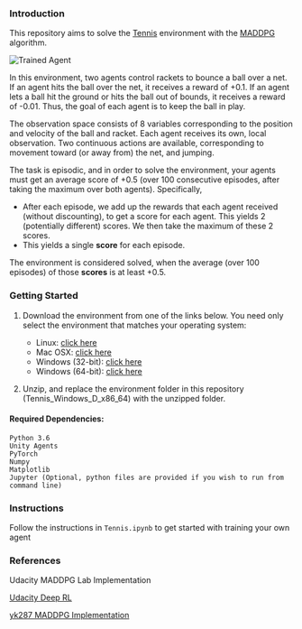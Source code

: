 [//]: # (Image References)

[image1]: https://user-images.githubusercontent.com/10624937/42135623-e770e354-7d12-11e8-998d-29fc74429ca2.gif "Trained Agent"

### Introduction

This repository aims to solve the [Tennis](https://github.com/Unity-Technologies/ml-agents/blob/master/docs/Learning-Environment-Examples.md#tennis) environment with the [MADDPG](https://arxiv.org/abs/1706.02275) algorithm.

![Trained Agent][image1]

In this environment, two agents control rackets to bounce a ball over a net. If an agent hits the ball over the net, it receives a reward of +0.1.  If an agent lets a ball hit the ground or hits the ball out of bounds, it receives a reward of -0.01.  Thus, the goal of each agent is to keep the ball in play.

The observation space consists of 8 variables corresponding to the position and velocity of the ball and racket. Each agent receives its own, local observation.  Two continuous actions are available, corresponding to movement toward (or away from) the net, and jumping. 

The task is episodic, and in order to solve the environment, your agents must get an average score of +0.5 (over 100 consecutive episodes, after taking the maximum over both agents). Specifically,

- After each episode, we add up the rewards that each agent received (without discounting), to get a score for each agent. This yields 2 (potentially different) scores. We then take the maximum of these 2 scores.
- This yields a single **score** for each episode.

The environment is considered solved, when the average (over 100 episodes) of those **scores** is at least +0.5.

### Getting Started

1. Download the environment from one of the links below.  You need only select the environment that matches your operating system:
    - Linux: [click here](https://s3-us-west-1.amazonaws.com/udacity-drlnd/P3/Tennis/Tennis_Linux.zip)
    - Mac OSX: [click here](https://s3-us-west-1.amazonaws.com/udacity-drlnd/P3/Tennis/Tennis.app.zip)
    - Windows (32-bit): [click here](https://s3-us-west-1.amazonaws.com/udacity-drlnd/P3/Tennis/Tennis_Windows_x86.zip)
    - Windows (64-bit): [click here](https://s3-us-west-1.amazonaws.com/udacity-drlnd/P3/Tennis/Tennis_Windows_x86_64.zip)

2. Unzip, and replace the environment folder in this repository (Tennis_Windows_D_x86_64) with the unzipped folder.

#### Required Dependencies:
    Python 3.6
    Unity Agents
    PyTorch
    Numpy
    Matplotlib
    Jupyter (Optional, python files are provided if you wish to run from command line)
    
### Instructions

Follow the instructions in `Tennis.ipynb` to get started with training your own agent

### References

   Udacity MADDPG Lab Implementation
    
   [Udacity Deep RL](https://github.com/udacity/deep-reinforcement-learning/tree/master/p3_collab-compet)
    
   [yk287 MADDPG Implementation](https://github.com/yk287/MADDPG-Tennis-UnityMLPlatform)